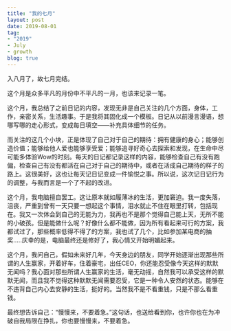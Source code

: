 ```yaml
---
title: "我的七月"
layout: post
date: 2019-08-01
tag:
- "2019"
- July
- growth
blog: true
---
```


入八月了，故七月完结。

这个月是众多平凡的月份中不平凡的一月，也该来记录一笔。

这个月，我总结了之前日记的内容，发现无非是自己关注的几个方面，身体，工作，亲密关系，生活趣事。于是我将其固化成一个模板。日记从以前漫言漫语，想哪写哪的走心形式，变成每日填空——补充具体细节的任务。

而关注的这几个小块，正是体现了自己对于自己的期待：拥有健康的身心；能够创造价值；能够给他人爱也能够享受爱；能够追寻好奇心去探索和发现，在生命中尽可能多体验Wow的时刻。每天的日记都记录这样的内容，能够检查自己有没有跑偏，检查自己有没有都活在自己对于自己的期待中，或者在活成自己期待的样子的路上。这很美好，这也让每天记日记变成一件愉悦之事。所以说，这次记日记行为的调整，与我而言是一个了不起的改进。

这个月，我电脑擅自罢工。这让原本就如履薄冰的生活，更加窘迫。我一度失落，沮丧，严重到曾有一天只要一想起这个事情，泪水就止不住在眼里打转，包括现在。我又一次体会到自己的无能为力，我再也不是那个觉得自己能上天，无所不能的小破孩。但是能做什么呢？好像什么都不能做，因为所有看起来可行的方案，我都试过了，那些概率低得不得了的方案，我也试了几个，比如参加某电商的抽奖.....庆幸的是，电脑最终还是修好了，我心情又开始明媚起来。

这个月，我问自己，假如未来好几年，今天身边的朋友，同学开始逐渐出现那些所谓的人生赢家，开着好车，住着豪宅，出任CEO，你还能忍受像今天这样的默默无闻吗？我心面对那些所谓人生赢家的生活，毫无动摇，自然我可以承受这样的默默无闻，而且我不觉得这种默默无闻需要忍受，它是一种令人安然的状态。能够在不违背自己内心去安静的生活，挺好的。当然我不是不看重钱，只是不那么看重钱。

最终想告诉自己：“慢慢来，不要着急。”这句话，也送给看到你，也许你也在为冲破自我局限在挣扎，你也要慢慢来，不要着急。







